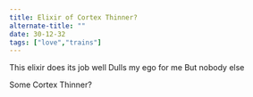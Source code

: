 ```yaml
---
title: Elixir of Cortex Thinner?
alternate-title: ""
date: 30-12-32
tags: ["love","trains"]
---
```


This elixir does its job well
Dulls my ego for me
But nobody else

Some Cortex Thinner?